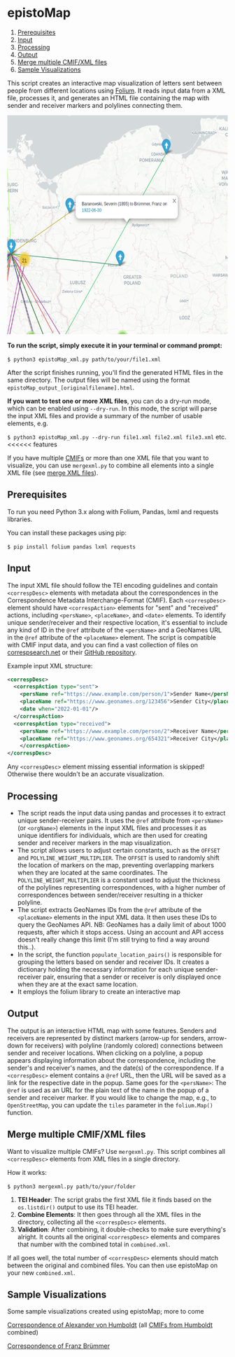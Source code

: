 # epistoMap

1. [Prerequisites](#prerequisites)
2. [Input](#input)
3. [Processing](#processing)
4. [Output](#output)
5. [Merge multiple CMIF/XML files](#merge-multiple-cmifxml-files)
6. [Sample Visualizations](#sample-visualizations)

This script creates an interactive map visualization of letters sent between people from different locations using [Folium](https://python-visualization.github.io/folium/). It reads input data from a XML file, processes it, and generates an HTML file containing the map with sender and receiver markers and polylines connecting them.

<img src="/image/epistomap_bruemmer.png" alt="Output of the example XML, Nachlass Franz Brümmer" width="600" height="500">

**To run the script, simply execute it in your terminal or command prompt:**

`$ python3 epistoMap_xml.py path/to/your/file1.xml` 

After the script finishes running, you'll find the generated HTML files in the same directory. The output files will be named using the format `epistoMap_output_[originalfilename].html`.

**If you want to test one or more XML files**, you can do a dry-run mode, which can be enabled using `--dry-run`. In this mode, the script will parse the input XML files and provide a summary of the number of usable <correspDesc> elements, e.g.

`$ python3 epistoMap_xml.py --dry-run file1.xml file2.xml file3.xml` etc.
<<<<<< features

If you have multiple [CMIFs](https://correspsearch.net/en/documentation.html) or more than one XML file that you want to visualize, you can use `mergexml.py` to combine all <correspDesc> elements into a single XML file (see [merge XML files](#merge-multiple-cmifxml-files)).

## Prerequisites

To run you need Python 3.x along with Folium, Pandas, lxml and requests libraries.

You can install these packages using pip:

`$ pip install folium pandas lxml requests` 

## Input

The input XML file should follow the TEI encoding guidelines and contain `<correspDesc>` elements with metadata about the correspondences in the Correspondence Metadata Interchange-Format (CMIF). Each `<correspDesc>` element should have `<correspAction>` elements for "sent" and "received" actions, including `<persName>`, `<placeName>`, and `<date>` elements. To identify unique sender/receiver and their respective location, it's essential to include any kind of ID in the `@ref` attribute of the `<persName>` and a GeoNames URL in the `@ref` attribute of the `<placeName>` element. The script is compatible with CMIF input data, and you can find a vast collection of files on [correspsearch.net](https://correspsearch.net/en/home.html) or their [GitHub repository](https://github.com/correspSearch/csStorage).

Example input XML structure:

~~~xml
<correspDesc>
  <correspAction type="sent">
    <persName ref="https://www.example.com/person/1">Sender Name</persName>
    <placeName ref="https://www.geonames.org/123456">Sender City</placeName>
    <date when="2022-01-01"/>
  </correspAction>
  <correspAction type="received">
    <persName ref="https://www.example.com/person/2">Receiver Name</persName>
    <placeName ref="https://www.geonames.org/654321">Receiver City</placeName>
    </correspAction>
</correspDesc>
~~~

Any `<correspDesc>` element missing essential information is skipped! Otherwise there wouldn't be an accurate visualization.

## Processing

- The script reads the input data using pandas and processes it to extract unique sender-receiver pairs. It uses the `@ref` attribute from `<persName>` (or `<orgName>`) elements in the input XML files and processes it as unique identifiers for individuals, which are then used for creating sender and receiver markers in the map visualization.
- The script allows users to adjust certain constants, such as the `OFFSET` and `POLYLINE_WEIGHT_MULTIPLIER`. The `OFFSET` is used to randomly shift the location of markers on the map, preventing overlapping markers when they are located at the same coordinates. The `POLYLINE_WEIGHT_MULTIPLIER` is a constant used to adjust the thickness of the polylines representing correspondences, with a higher number of correspondences between sender/receiver resulting in a thicker polyline.
- The script extracts GeoNames IDs from the `@ref` attribute of the `<placeName>` elements in the input XML data. It then uses these IDs to query the GeoNames API. NB: GeoNames has a daily limit of about 1000 requests, after which it stops access. Using an account and API access doesn't really change this limit (I'm still trying to find a way around this..).
- In the script, the function `populate_location_pairs()` is responsible for grouping the letters based on sender and receiver IDs. It creates a dictionary holding the necessary information for each unique sender-receiver pair, ensuring that a sender or receiver is only displayed once when they are at the exact same location.
- It employs the folium library to create an interactive map

## Output

The output is an interactive HTML map with some features. Senders and receivers are represented by distinct markers (arrow-up for senders, arrow-down for receivers) with polyline (randomly colored) connections between sender and receiver locations. When clicking on a polyline, a popup appears displaying information about the correspondence, including the sender's and receiver's names, and the date(s) of the correspondence. If a `<correspDesc>` element contains a `@ref` URL, then the URL will be saved as a link for the respective date in the popup. Same goes for the `<persName>`: The `@ref` is used as an URL for the plain text of the name in the popup of a sender and receiver marker. If you would like to change the map, e.g., to `OpenStreetMap`, you can update the `tiles` parameter in the `folium.Map()` function.

## Merge multiple CMIF/XML files

Want to visualize multiple CMIFs? Use `mergexml.py`. This script combines all `<correspDesc>` elements from XML files in a single directory.

How it works:

`$ python3 mergexml.py path/to/your/folder` 

1. **TEI Header**: The script grabs the first XML file it finds based on the `os.listdir()` output to use its TEI header.
2. **Combine Elements**: It then goes through all the XML files in the directory, collecting all the `<correspDesc>` elements.
3. **Validation**: After combining, it double-checks to make sure everything's alright. It counts all the original `<correspDesc>` elements and compares that number with the combined total in `combined.xml`.

If all goes well, the total number of `<correspDesc>` elements should match between the original and combined files. You can then use epistoMap on your new `combined.xml`.

## Sample Visualizations

Some sample visualizations created using epistoMap; more to come

[Correspondence of Alexander von Humboldt](https://rawcdn.githack.com/sgoettel/epistoMap_xml/41b0948c71b324974605669725b50e8a9fc468d8/sample_visualizations/epistoMap_output_avhumboldt_combined.html) (all [CMIFs from Humboldt](https://github.com/correspSearch/csStorage/tree/dev/avhumboldt) combined)


[Correspondence of Franz Brümmer](https://rawcdn.githack.com/sgoettel/epistoMap_xml/41b0948c71b324974605669725b50e8a9fc468d8/sample_visualizations/epistoMap_output_bruemmer_nachlass.html)
